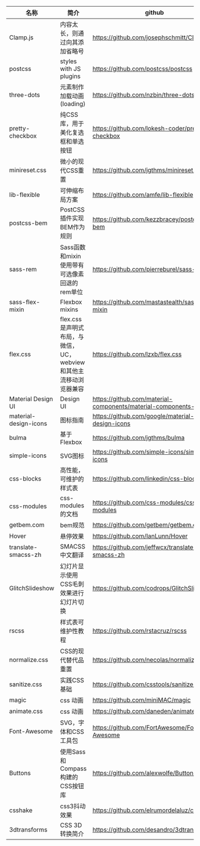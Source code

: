 名称 | 简介 | github
---------|----------|---------
 Clamp.js| 内容太长，则通过向其添加省略号 | https://github.com/josephschmitt/Clamp.js
 postcss | styles with JS plugins | https://github.com/postcss/postcss
 three-dots | 元素制作加载动画(loading) | https://github.com/nzbin/three-dots
 pretty-checkbox | 纯CSS库，用于美化复选框和单选按钮 | https://github.com/lokesh-coder/pretty-checkbox
 minireset.css | 微小的现代CSS重置 | https://github.com/jgthms/minireset.css
 lib-flexible | 可伸缩布局方案 | https://github.com/amfe/lib-flexible
 postcss-bem | PostCSS插件实现BEM作为规则 | https://github.com/kezzbracey/postcss-bem
 sass-rem | Sass函数和mixin使用带有可选像素回退的rem单位 | https://github.com/pierreburel/sass-rem
 sass-flex-mixin | Flexbox mixins | https://github.com/mastastealth/sass-flex-mixin
 flex.css | flex.css是声明式布局，与微信，UC，webview和其他主流移动浏览器兼容 | https://github.com/lzxb/flex.css
 Material Design UI | Design UI |  https://github.com/material-components/material-components-web
 material-design-icons | 图标指南 | https://github.com/google/material-design-icons
 bulma | 基于Flexbox | https://github.com/jgthms/bulma
 simple-icons | SVG图标 | https://github.com/simple-icons/simple-icons
 css-blocks | 高性能，可维护的样式表 | https://github.com/linkedin/css-blocks
 css-modules | css-modules的文档 | https://github.com/css-modules/css-modules
 getbem.com | bem规范 | https://github.com/getbem/getbem.com
 Hover | 悬停效果 | https://github.com/IanLunn/Hover
 translate-smacss-zh | SMACSS中文翻译 | https://github.com/jeffwcx/translate-smacss-zh
 GlitchSlideshow | 幻灯片显示使用CSS毛刺效果进行幻灯片切换 | https://github.com/codrops/GlitchSlideshow
 rscss | 样式表可维护性教程 | https://github.com/rstacruz/rscss
 normalize.css | CSS的现代替代品重置 | https://github.com/necolas/normalize.css
 sanitize.css | 实践CSS基础 | https://github.com/csstools/sanitize.css
 magic | css 动画 | https://github.com/miniMAC/magic
 animate.css | css 动画 | https://github.com/daneden/animate.css
 Font-Awesome | SVG，字体和CSS工具包 | https://github.com/FortAwesome/Font-Awesome
 Buttons | 使用Sass和Compass构建的CSS按钮库 | https://github.com/alexwolfe/Buttons
 csshake | css3抖动效果 | https://github.com/elrumordelaluz/csshake
 3dtransforms | CSS 3D转换简介 | https://github.com/desandro/3dtransforms

